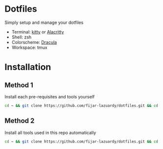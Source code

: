 # Dotfiles

Simply setup and manage your dotfiles

- Terminal: [kitty](https://sw.kovidgoyal.net/kitty/binary/) or [Alacritty](https://alacritty.org/config-alacritty.html)
- Shell: zsh
- Colorscheme: [Dracula](https://draculatheme.com)
- Workspace: tmux


# Installation

## Method 1
Install each pre-requisites and tools yourself

```bash
cd ~ && git clone https://github.com/fijar-lazuardy/dotfiles.git && cd dotfiles && stow .
```

## Method 2
Install all tools used in this repo automatically

```bash
cd ~ && git clone https://github.com/fijar-lazuardy/dotfiles.git && cd dotfiles && bash install.sh
```
